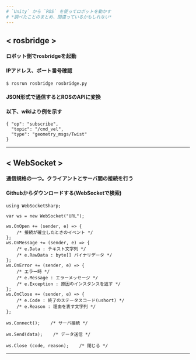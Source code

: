 ```yaml
---
# `Unity` から `ROS` を使ってロボットを動かす
# *調べたことのまとめ、間違っているかもしれない*
---
```

## < rosbridge >
#### ロボット側でrosbridgeを起動
#### IPアドレス、ポート番号確認
```
$ rosrun rosbridge rosbridge.py
```
#### JSON形式で通信するとROSのAPIに変換
#### 以下、wikiより例を示す
```
{ "op": "subscribe",
  "topic": "/cmd_vel",
  "type": "geometry_msgs/Twist"
}
```
---
## < WebSocket >
#### 通信規格の一つ。クライアントとサーバ間の接続を行う
#### Githubからダウンロードする(WebSocketで検索)
```
using WebSocketSharp;
```
```
var ws = new WebSocket("URL");
```
```
ws.OnOpen += (sender, e) => {
    /* 接続が確立したときのイベント */
};
ws.OnMessage += (sender, e) => {
    /* e.Data : テキスト文字列 */
    /* e.RawData : byte[] バイナリデータ */
};
ws.OnError += (sender, e) => {
    /* エラー時 */
    /* e.Message : エラーメッセージ */
    /* e.Exception : 原因のインスタンスを返す */
};
ws.OnClose += (sender, e) => {
    /* e.Code : 終了のステータスコード(ushort) */
    /* e.Reason : 理由を表す文字列 */
};

ws.Connect();    /* サーバ接続 */

ws.Send(data);    /* データ送信 */

ws.Close (code, reason);    /* 閉じる */

```

---
